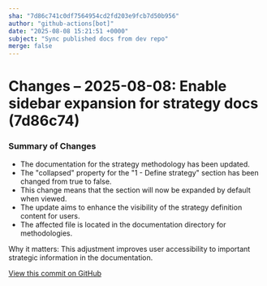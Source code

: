 ```yaml
---
sha: "7d86c741c0df7564954cd2fd203e9fcb7d50b956"
author: "github-actions[bot]"
date: "2025-08-08 15:21:51 +0000"
subject: "Sync published docs from dev repo"
merge: false
---
```


# Changes – 2025-08-08: Enable sidebar expansion for strategy docs (7d86c74)

### Summary of Changes

- The documentation for the strategy methodology has been updated.
- The "collapsed" property for the "1 - Define strategy" section has been changed from true to false.
- This change means that the section will now be expanded by default when viewed.
- The update aims to enhance the visibility of the strategy definition content for users.
- The affected file is located in the documentation directory for methodologies.

Why it matters: This adjustment improves user accessibility to important strategic information in the documentation.

[View this commit on GitHub](https://github.com/TheTrustedAdvisor/FabricAdoptionFramework/commit/7d86c741c0df7564954cd2fd203e9fcb7d50b956)
